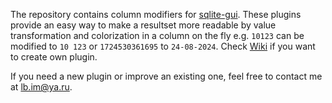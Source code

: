 The repository contains column modifiers for [sqlite-gui](https://github.com/little-brother/sqlite-gui). These plugins provide an easy way to make a resultset more readable by value transformation and colorization in a column on the fly e.g. `10123` can be modified to `10 123` or `1724530361695` to `24-08-2024`. Check [Wiki](https://github.com/little-brother/sqlite-gui-column-modifiers/wiki) if you want to create own plugin.


If you need a new plugin or improve an existing one, feel free to contact me at lb.im@ya.ru.